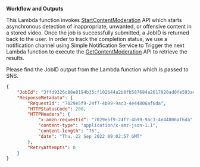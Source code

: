 **Workflow and Outputs**

This Lambda function invokes [StartContentModeration](https://docs.aws.amazon.com/rekognition/latest/APIReference/API_StartContentModeration.html) API which starts asynchronous detection of inappropriate, unwanted, or offensive content in a stored video. Once the job is successfully submitted, a JobID is returned back to the user. In order to track the completion status, we use a notification channel using Simple Notification Service to Trigger the next Lambda function to execute the [GetContentModeration](https://docs.aws.amazon.com/rekognition/latest/APIReference/API_GetContentModeration.html) API to retrieve the results.

Please find the JobID output from the Lambda function which is passed to SNS.

```json
{
	"JobId": "3ffd9326c88e8194b35cf102644a2b8fb587684a2617820ad0fe593ac75ae525",
	"ResponseMetadata": {
		"RequestId": "7029e5f9-24f7-4b99-9ac3-4e44806af6da",
		"HTTPStatusCode": 200,
		"HTTPHeaders": {
			"x-amzn-requestid": "7029e5f9-24f7-4b99-9ac3-4e44806af6da",
			"content-type": "application/x-amz-json-1.1",
			"content-length": "76",
			"date": "Thu, 22 Sep 2022 09:02:57 GMT"
		},
		"RetryAttempts": 0
	}
}
```

